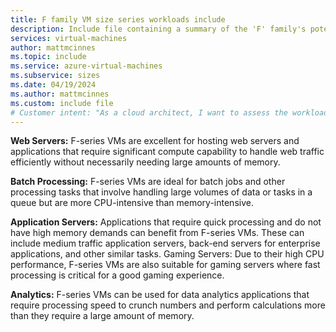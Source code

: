 ```yaml
---
title: F family VM size series workloads include
description: Include file containing a summary of the 'F' family's potential workloads.
services: virtual-machines
author: mattmcinnes
ms.topic: include
ms.service: azure-virtual-machines
ms.subservice: sizes
ms.date: 04/19/2024
ms.author: mattmcinnes
ms.custom: include file
# Customer intent: "As a cloud architect, I want to assess the workload capabilities of F-series virtual machines, so that I can determine their suitability for hosting web servers, batch processing, application servers, gaming servers, and analytics applications."
---
```

**Web Servers:** F-series VMs are excellent for hosting web servers and applications that require significant compute capability to handle web traffic efficiently without necessarily needing large amounts of memory.

**Batch Processing:** F-series VMs are ideal for batch jobs and other processing tasks that involve handling large volumes of data or tasks in a queue but are more CPU-intensive than memory-intensive.

**Application Servers:** Applications that require quick processing and do not have high memory demands can benefit from F-series VMs. These can include medium traffic application servers, back-end servers for enterprise applications, and other similar tasks.
Gaming Servers: Due to their high CPU performance, F-series VMs are also suitable for gaming servers where fast processing is critical for a good gaming experience.

**Analytics:** F-series VMs can be used for data analytics applications that require processing speed to crunch numbers and perform calculations more than they require a large amount of memory.